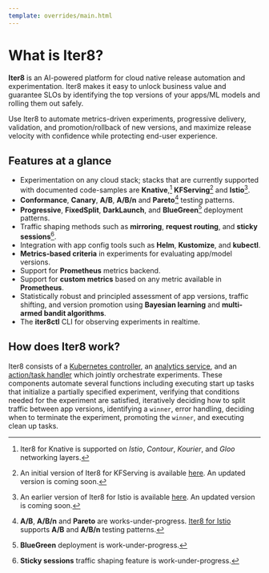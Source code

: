 ```yaml
---
template: overrides/main.html
---
```


# What is Iter8?

**Iter8** is an AI-powered platform for cloud native release automation and experimentation. Iter8 makes it easy to unlock business value and guarantee SLOs by identifying the top versions of your apps/ML models and rolling them out safely.

Use Iter8 to automate metrics-driven experiments, progressive delivery, validation, and promotion/rollback of new versions, and maximize release velocity with confidence while protecting end-user experience.

## Features at a glance

- Experimentation on any cloud stack; stacks that are currently supported with documented code-samples are **Knative**,[^1] **KFServing**[^2] and **Istio**[^3].
- **Conformance**, **Canary**, **A/B**, **A/B/n** and **Pareto**[^4] testing patterns.
- **Progressive**, **FixedSplit**, **DarkLaunch**, and **BlueGreen**[^5] deployment patterns.
- Traffic shaping methods such as **mirroring**, **request routing**, and **sticky sessions**[^6].
- Integration with app config tools such as **Helm**, **Kustomize**, and **kubectl**.
- **Metrics-based criteria** in experiments for evaluating app/model versions.
- Support for **Prometheus** metrics backend.
- Support for **custom metrics** based on any metric available in **Prometheus**.
- Statistically robust and principled assessment of app versions, traffic shifting, and version promotion using **Bayesian learning** and **multi-armed bandit algorithms**.
- The **iter8ctl** CLI for observing experiments in realtime.

## How does Iter8 work?

Iter8 consists of a [Kubernetes controller](https://github.com/iter8-tools/etc3), an [analytics service](https://github.com/iter8-tools/iter8-analytics), and an [action/task handler](https://github.com/iter8-tools/handler) which jointly orchestrate experiments. These components automate several functions including executing start up tasks that initialize a partially specified experiment, verifying that conditions needed for the experiment are satisfied, iteratively deciding how to split traffic between app versions, identifying a `winner`, error handling, deciding when to terminate the experiment, promoting the `winner`, and executing clean up tasks.

<!-- ??? info "Deeper look into Iter8's component interactions"
    ![Under the hood](/assets/images/under-the-hood.png) -->

[^1]: Iter8 for Knative is supported on *Istio*, *Contour*, *Kourier*, and *Gloo* networking layers.
[^2]: An initial version of Iter8 for KFServing is available [here](https://github.com/iter8-tools/iter8-kfserving). An updated version is coming soon.
[^3]: An earlier version of Iter8 for Istio is available [here](https://github.com/iter8-tools/iter8). An updated version is coming soon.
[^4]: **A/B**, **A/B/n** and **Pareto** are works-under-progress. [Iter8 for Istio](https://github.com/iter8-tools/iter8) supports **A/B** and **A/B/n** testing patterns.
[^5]: **BlueGreen** deployment is work-under-progress.
[^6]: **Sticky sessions** traffic shaping feature is work-under-progress.
